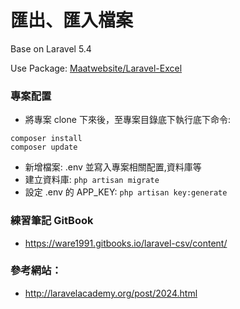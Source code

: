 # 匯出、匯入檔案

Base on Laravel 5.4

Use Package: [Maatwebsite/Laravel-Excel](https://github.com/Maatwebsite/Laravel-Excel)

### 專案配置
* 將專案 clone 下來後，至專案目錄底下執行底下命令:
```
composer install
composer update
```
* 新增檔案: .env 並寫入專案相關配置,資料庫等
* 建立資料庫: ```php artisan migrate```
* 設定 .env 的 APP_KEY: ```php artisan key:generate```

### 練習筆記 GitBook
* https://ware1991.gitbooks.io/laravel-csv/content/

### 參考網站： 
* http://laravelacademy.org/post/2024.html
